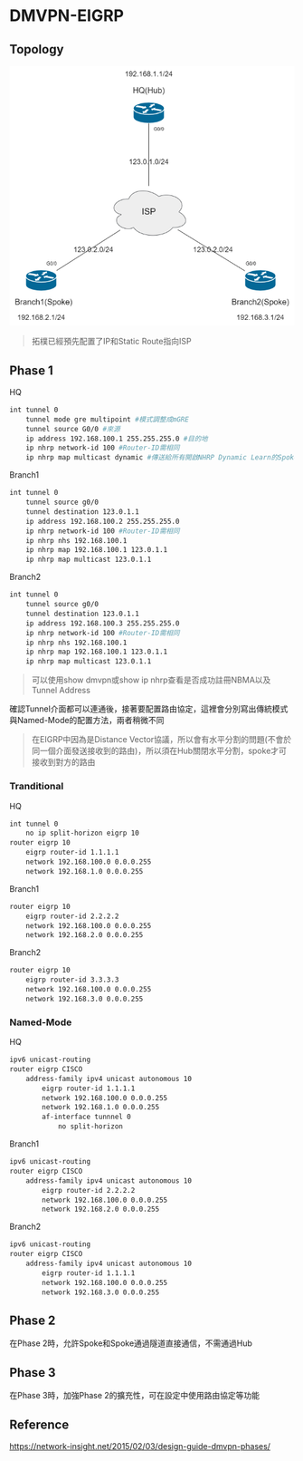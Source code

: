 # DMVPN-EIGRP #

## Topology ##

![](Image/Topology.png)

>拓樸已經預先配置了IP和Static Route指向ISP

## Phase 1 ##

HQ

```bash
int tunnel 0 
    tunnel mode gre multipoint #模式調整成mGRE
    tunnel source G0/0 #來源
    ip address 192.168.100.1 255.255.255.0 #目的地
    ip nhrp network-id 100 #Router-ID需相同
    ip nhrp map multicast dynamic #傳送給所有開啟NHRP Dynamic Learn的Spoke Router 
```

Branch1 

```bash
int tunnel 0
    tunnel source g0/0 
    tunnel destination 123.0.1.1
    ip address 192.168.100.2 255.255.255.0 
    ip nhrp network-id 100 #Router-ID需相同
    ip nhrp nhs 192.168.100.1 
    ip nhrp map 192.168.100.1 123.0.1.1 
    ip nhrp map multicast 123.0.1.1 
```

Branch2 

```bash
int tunnel 0
    tunnel source g0/0 
    tunnel destination 123.0.1.1
    ip address 192.168.100.3 255.255.255.0 
    ip nhrp network-id 100 #Router-ID需相同
    ip nhrp nhs 192.168.100.1 
    ip nhrp map 192.168.100.1 123.0.1.1 
    ip nhrp map multicast 123.0.1.1 
```

>可以使用show dmvpn或show ip nhrp查看是否成功註冊NBMA以及Tunnel Address

確認Tunnel介面都可以連通後，接著要配置路由協定，這裡會分別寫出傳統模式與Named-Mode的配置方法，兩者稍微不同

>在EIGRP中因為是Distance Vector協議，所以會有水平分割的問題(不會於同一個介面發送接收到的路由)，所以須在Hub關閉水平分割，spoke才可接收到對方的路由

### Tranditional ### 

HQ

```bash
int tunnel 0 
    no ip split-horizon eigrp 10 
router eigrp 10 
    eigrp router-id 1.1.1.1 
    network 192.168.100.0 0.0.0.255 
    network 192.168.1.0 0.0.0.255 
```

Branch1 

```bash
router eigrp 10 
    eigrp router-id 2.2.2.2 
    network 192.168.100.0 0.0.0.255 
    network 192.168.2.0 0.0.0.255 
```

Branch2 

```bash
router eigrp 10 
    eigrp router-id 3.3.3.3 
    network 192.168.100.0 0.0.0.255 
    network 192.168.3.0 0.0.0.255 
```

### Named-Mode ### 

HQ

```bash
ipv6 unicast-routing 
router eigrp CISCO 
    address-family ipv4 unicast autonomous 10 
        eigrp router-id 1.1.1.1 
        network 192.168.100.0 0.0.0.255 
        network 192.168.1.0 0.0.0.255 
        af-interface tunnnel 0
            no split-horizon 
```

Branch1 

```bash
ipv6 unicast-routing 
router eigrp CISCO 
    address-family ipv4 unicast autonomous 10 
        eigrp router-id 2.2.2.2
        network 192.168.100.0 0.0.0.255 
        network 192.168.2.0 0.0.0.255 
```

Branch2 

```bash
ipv6 unicast-routing 
router eigrp CISCO 
    address-family ipv4 unicast autonomous 10 
        eigrp router-id 1.1.1.1 
        network 192.168.100.0 0.0.0.255 
        network 192.168.3.0 0.0.0.255  
```


## Phase 2 ##

在Phase 2時，允許Spoke和Spoke通過隧道直接通信，不需通過Hub

## Phase 3 ##

在Phase 3時，加強Phase 2的擴充性，可在設定中使用路由協定等功能

## Reference ## 

https://network-insight.net/2015/02/03/design-guide-dmvpn-phases/
